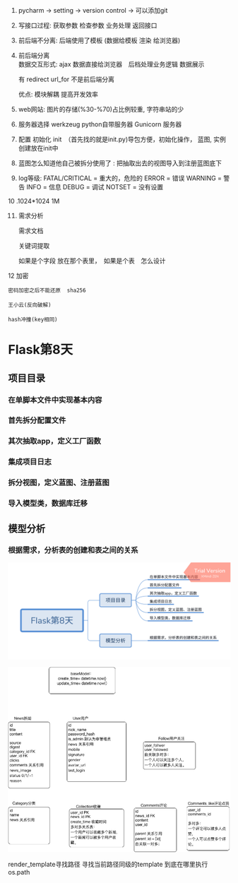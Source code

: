 1. pycharm -> setting -> version control -> 可以添加git

2. 写接口过程:
    获取参数
    检查参数
    业务处理
    返回接口

3. 前后端不分离:
    后端使用了模板
    (数据给模板
    渲染
    给浏览器)
    
4. 前后端分离  
    数据交互形式: ajax    数据直接给浏览器　后档处理业务逻辑   数据展示
    
    有 redirect    url_for 不是前后端分离
    
    优点: 模块解耦    提高开发效率
     
5. web网站: 图片的存储(%30-%70)占比例较重, 字符串站的少

6. 服务器选择
werkzeug python自带服务器
Gunicorn    服务器     

7. 配置  初始化
init　（首先找的就是init.py)导包方便，初始化操作，
蓝图, 实例创建放在init中

8. 蓝图怎么知道他自己被拆分使用了
: 把抽取出去的视图导入到注册蓝图底下

9. log等级:
    FATAL/CRITICAL = 重大的，危险的
    ERROR = 错误
    WARNING = 警告
    INFO = 信息
    DEBUG = 调试
    NOTSET = 没有设置


10 .1024*1024   1M

11. 需求分析

    需求文档
    
    关键词提取
    
    如果是个字段  放在那个表里，　如果是个表　怎么设计   

12 加密

    密码加密之后不能还原  sha256
    
    王小云(反向破解)
    
    hash冲撞(key相同)

# Flask第8天
## 项目目录
### 在单脚本文件中实现基本内容
### 首先拆分配置文件
### 其次抽取app，定义工厂函数
### 集成项目日志
### 拆分视图，定义蓝图、注册蓝图
### 导入模型类，数据库迁移
## 模型分析
### 根据需求，分析表的创建和表之间的关系

![](readmeSource/Flask第8天.png)

![](readmeSource/modelsAnalysize.jpg)


render_template寻找路径
寻找当前路径同级的template
到底在哪里执行
os.path

